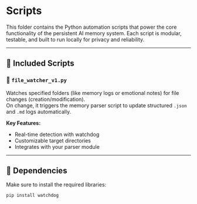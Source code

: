 # Scripts

This folder contains the Python automation scripts that power the core functionality of the persistent AI memory system. Each script is modular, testable, and built to run locally for privacy and reliability.

---

## 🧠 Included Scripts

### 🔁 `file_watcher_v1.py`
Watches specified folders (like memory logs or emotional notes) for file changes (creation/modification).  
On change, it triggers the memory parser script to update structured `.json` and `.md` logs automatically.

**Key Features:**
- Real-time detection with watchdog
- Customizable target directories
- Integrates with your parser module

---

## 🔧 Dependencies

Make sure to install the required libraries:
```bash
pip install watchdog
